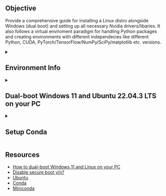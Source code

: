 <h2>Objective</h2>

Provide a comprehensive guide for installing a Linux distro alongside Windows (dual boot) and setting up all necessary Nvidia drivers/libaries. It also follows a virtual enviroment paradigm for handling Python packages and creating environments with different independecies like different Python, CUDA, PyTorch/TensorFlow/NumPy/SciPy/matplotlib etc. versions. 

<details>
    <summary>
<h2>Environment Info</h2>        
    </summary>
This guide was tested on the following environment:

* PC
    * Laptop: HP Omen 16-b1007nv
    * CPU: Intel i7-12700H
    * GPU: NVIDIA GeForce RTX 3070 Ti Laptop GPU
    * RAM: 32 GB
    * Disk: 1 TB
    * OS: Windows 11 Business (21H2), Ubuntu Desktop 22.04.3 LTS

</details>

<details>
    <summary>
<h2>Dual-boot Windows 11 and Ubuntu 22.04.3 LTS on your PC</h2>
    </summary>

<details>
<summary>
  <h3>Preliminary optional step: Disable Secure Boot</h3>
</summary>
    
While UEFI Secure Boot is supported by Ubuntu, some issues still may rise like not be able to install some 3rd party kernel modules that are not signed. To disable Secure Boot, <b>first make sure to find your BitLocker recovery key</b>. Then follow these steps:
<ol>
  <li>Open the Start menu and open the power menu in the bottom right corner. Then, hold <b>Shift</b> on your keyboard and click <b>Restart</b>. After the PC restarts you will be taken to a blue screen with the following options:</li>
  <ul>
    <li>Continue</li>
    <li>Use a device</li>
    <li>Troubleshoot</li>
    <li>Turn off your PC</li>
  </ul>
  <li>Here, choose <b>Troubleshoot</b>, followed by <b>Advanced options</b>.</li>
  <li>Select <b>UEFI Firmware Settings</b> and then <b>Restart</b>.</li>
  <li>This will take you to your PC's BIOS settings, where you can turn off Secure Boot. Every BIOS is a little different, so you may have to look around. In the HP Omen laptop that we are using, navigate to the <b>BIOS Setup</b> and then from the upper left main menu select <b>Boot Options</b>. There, you can disable <b>Secure Boot</b> by moving the slider to the left. Lastly, click <b>Exit</b> and make sure that the <b>Save Changes and Exit</b> option is selected before choosing <b>Yes</b>.</li>
</ol>
</details>

<details>
<summary>
    <h3>Step 1: Create bootable USB drive</h3>
</summary>
For this step you'll need to have a USB drive that you can install Ubuntu from. To turn your flash drive into installation media, everything on it will be erased, so make sure you've backed up anything you might need.

<ol>
    <li>First download the latest version of Ubuntu Desktop LTS (Long-term Support) from the official <a href=https://ubuntu.com/download/desktop>website</a>.</li>
    <li>Next, you'll need a tool that creates bootable USB drives from ISO files. I am using <a href=https://rufus.ie/en/>Rufus</a> for this purpose.</li>
    <li>Run Rufus and insert the flash drive you want to use as installation media. Then, click <b>Select</b> and choose the ISO file you downloaded. All the options will be filled in automatically.</li>
    <li>Click <b>Start</b>, then click <b>OK</b> in the prompt that shows up. </li>
</ol>
</details>

<details>
<summary>
    <h3>Step 2: Creating a partition to dual-boot Linux</h3>
</summary>

Next, you'll need to create a second partition on your drive for Linux.
<ol>
    <li>Right-click your Start menu icon (or press <b>Windows key + X</b> on your keyboard) and choose <b>Disk Management</b>. You'll see a list of your drives and partitions.</li>
    <li>Right-click your primary partition (the one labeled as Windows C:) and choose <b>Shrink Volume...</b></li>
    <li>Specify the amount of space you want to remove from the partition. This will be limited by the files you already have stored on it, and the amount you enter will be the space you have for your Linux installation. In my case, I decided to allocate 500 GB for the Linux partition so I set the amount of space to shring in MB to 512000.</li>
    <li>The space you chose will be deducted from your partition, and it will be listed as unallocated space in the Disk Management window. You can leave it as is and close the window.</li>
</ol>
</details>

<details>
<summary>
    <h3>Step 3: Installing Ubuntu to dual-boot with Windows 11</h3>
</summary>

Now you're ready to install Linux on your empty partition. If you removed the USB installation media from your PC, insert it again (remove other flash drives), then follow these steps:
<ol>
    <li>Open the Start menu and then click the power button and — while holding <b>Shift</b> on your keyboard — click <b>Restart</b>.</li>
    <li>Click <b>Use a device</b>, then choose the USB flash drive you have inserted and your PC will boot from it.</li>
    <li>You'll now be in the Ubuntu boot menu. Press <b>Enter</b> to boot into Ubuntu.</li>
    <li>Ubuntu and other Linux operating systems let you try it out by booting from the USB drive without installing it. To install Linux on your empty partition, click <b>Install Ubuntu</b>.</li>
    <li>Follow the setup experience by first choosing your keyboard layout.</li>
    <li>At the <b>Updates and other software section</b> choose to <b>Download updates while isntalling Ubuntu</b> and to <b>Install third-party software for graphics and Wi-Fi hardware and additional media formats</b>, where you will need to set a password for Secure Boot.</li>
    <li>Next, at the <b>Installation type</b> select <b>Something else</b> and click <b>Continue</b>. At the next window select the unallocated space that you have created for install Linux (it should be named as <b>free space</b>). Hit <b>Right Click</b> and select <b>add</b> to create the primary partition for Ubuntu. Set the partition's size (I set it to 526871 MB) and the mount point (in my case I set to ```/```) and then click <b>OK</b>. The newly created partition should be listed now. Repeat the process by using the rest of the free space partition (10000 MB) in order to create a <b>swap</b> partition. Finally, click <b>Install Now</b> to continue with installation process.</li>
    <li>Next you will select your timezone and enter your name and computer's name along with a login password.</li>
    <li>Proceed with Ubuntu installation.</li>
</ol>
</details>

</details>

<details>
    <summary>
        <h2>Setup Conda</h2>
    </summary>

<a href=https://docs.conda.io/en/latest/>Conda</a> is an open source package management system and environment management system that runs on Windows, macOS, and Linux. For this guide will be using <a href=https://docs.conda.io/projects/miniconda/en/latest/#>Miniconda</a> which is a free minimal installer for conda. For installing Miniconda follow the next steps:

1. Open a command terminal and execute these four commands to quickly and quietly install the latest 64-bit version of the installer and then clean up afterwards. To install a different version or architecture of Miniconda for Linux, change the name of the `.sh` installer in the `wget` command.
        
```bash
mkdir -p ~/miniconda3
wget https://repo.anaconda.com/miniconda/Miniconda3-latest-Linux-x86_64.sh -O ~/miniconda3/miniconda.sh
bash ~/miniconda3/miniconda.sh -b -u -p ~/miniconda3
rm -rf ~/miniconda3/miniconda.sh
```
2. After installing, initialize your newly-installed Miniconda. The following commands initialize for bash and zsh shells:

```bash
~/miniconda3/bin/conda init bash
~/miniconda3/bin/conda init zsh
```
</details>



<h2>Resources</h2>

  - [How to dual-boot Windows 11 and Linux on your PC](https://www.xda-developers.com/dual-boot-windows-11-linux/)
  - [Disable secure boot y/n?](https://askubuntu.com/questions/785120/disable-secure-boot-y-n)
  - [Ubuntu](https://ubuntu.com/)
  - [Conda](https://docs.conda.io/en/latest/)
  - [Miniconda](https://docs.conda.io/projects/miniconda/en/latest/#)
